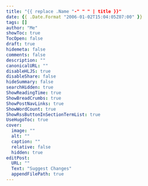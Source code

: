 ```yaml
---
title: "{{ replace .Name "-" " " | title }}"
date: {{ .Date.Format "2006-01-02T15:04:05Z07:00" }}
tags: []
author: "Me"
showToc: true
TocOpen: false
draft: true
hidemeta: false
comments: false
description: ""
canonicalURL: ""
disableHLJS: true
disableShare: false
hideSummary: false
searchHidden: true
ShowReadingTime: true
ShowBreadCrumbs: true
ShowPostNavLinks: true
ShowWordCount: true
ShowRssButtonInSectionTermList: true
UseHugoToc: true
cover:
  image: ""
  alt: ""
  caption: ""
  relative: false
  hidden: true
editPost:
  URL: ""
  Text: "Suggest Changes"
  appendFilePath: true
---
```


